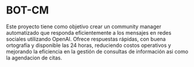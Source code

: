 # BOT-CM
Este proyecto tiene como objetivo crear un community manager automatizado que responda eficientemente a los mensajes en redes sociales utilizando OpenAI. Ofrece respuestas rápidas, con buena ortografía y disponible las 24 horas, reduciendo costos operativos y mejorando la eficiencia en la gestión de consultas de información asi como la agendacion de citas.
